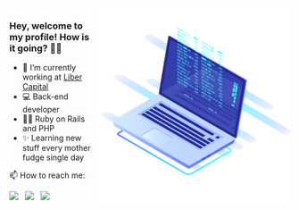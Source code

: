 <img align="right" src="https://raw.githubusercontent.com/joseantonnio/joseantonnio/main/images/web-dev.png" width="350px" alt="Computer">

### Hey, welcome to my profile! How is it going? 👋😁

- 🚀 I’m currently working at [Liber Capital](http://libercapital.com.br/)
- 💻 Back-end developer
- 👨‍💻 Ruby on Rails and PHP
- ✨ Learning new stuff every mother fudge single day

📫 How to reach me:

<p align="left">
    <a href="https://www.twitter.com/junnykx" alt="Twitter">
    <img src="https://img.shields.io/badge/Twitter-%231DA1F2?style=flat-square&logo=twitter&logoColor=white"/></a>
    &nbsp;
    <a href="https://www.linkedin.com/in/joseantonnio" alt="Linkedin">
    <img src="https://img.shields.io/badge/LinkedIn-%230e76a8?style=flat-square&logo=linkedin&logoColor=white" /></a>
    &nbsp;
    <img src="https://img.shields.io/badge/Zé%234581-%237289DA?style=flat-square&logo=discord&logoColor=white" />
</p>